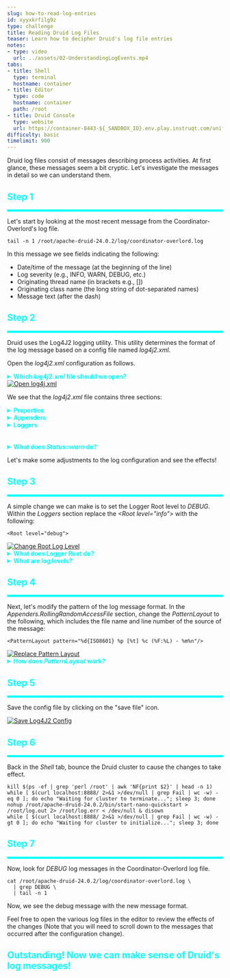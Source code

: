 ```yaml
---
slug: how-to-read-log-entries
id: xyyxkrfilg9z
type: challenge
title: Reading Druid Log Files
teaser: Learn how to decipher Druid's log file entries
notes:
- type: video
  url: ../assets/02-UnderstandingLogEvents.mp4
tabs:
- title: Shell
  type: terminal
  hostname: container
- title: Editor
  type: code
  hostname: container
  path: /root
- title: Druid Console
  type: website
  url: https://container-8443-${_SANDBOX_ID}.env.play.instruqt.com/unified-console.html
difficulty: basic
timelimit: 900
---
```


Druid log files consist of messages describing process activities.
At first glance, these messages seem a bit cryptic.
Let's investigate the messages in detail so we can understand them.

<h2 style="color:cyan">Step 1</h2><hr style="color:cyan;background-color:cyan;height:5px">

Let's start by looking at the most recent message from the Coordinator-Overlord's log file.

```
tail -n 1 /root/apache-druid-24.0.2/log/coordinator-overlord.log
```

In this message we see fields indicating the following:
- Date/time of the message (at the beginning of the line)
- Log severity (e.g., INFO, WARN, DEBUG, etc.)
- Originating thread name (in brackets e.g., [])
- Originating class name (the long string of dot-separated names)
- Message text (after the dash)

<h2 style="color:cyan">Step 2</h2><hr style="color:cyan;background-color:cyan;height:5px">

Druid uses the Log4J2 logging utility.
This utility determines the format of the log message based on a config file named _log4j2.xml_.


Open the _log4j2.xml_ configuration as follows.


<details>
  <summary style="color:cyan"><b>Which <i>log4j2.xml</i> file should we open?</b></summary>
<hr style="background-color:cyan">
If we look around in this file structure, we will see multiple instances of files with this name.
Since this lab uses the nano-quickstart single server startup file, we need to use the instance under the <i>nano-quickstart</i> directory.
<hr style="background-color:cyan">
</details>


<a href="#img-2">
  <img alt="Open log4j.xml" src="../assets/Openlog4J2Config.png" />
</a>
<a href="#" class="lightbox" id="img-2">
  <img alt="Open log4j.xml" src="../assets/Openlog4J2Config.png" />
</a>

We see that the _log4j2.xml_ file contains three sections:

<details>
  <summary style="color:cyan"><b>Properties</b></summary>
<hr style="background-color:cyan">
<i>Properties</i> provide key/values pairs that may be used throughout the configuration file.
<br><br>
As an example, the key <i>druid.log.path</i> has a value of <i>log</i>, which is dereferenced as <i>${sys:druid.log.path}</i>.
Read more <a href="https://logging.apache.org/log4j/2.x/manual/configuration.html#PropertySubstitution" target="_blank">here</a>.
<hr style="background-color:cyan">
</details>

<details>
  <summary style="color:cyan"><b>Appenders</b></summary>
<hr style="background-color:cyan">
<i>Appenders</i> designate the format (e.g., <i>PatternLayout</i>) of log messages and determine the target (e.g. <i>FileName</i>) for the messages.
Read more <a href="https://logging.apache.org/log4j/2.x/manual/appenders.html" target="_blank">here</a>.
<hr style="background-color:cyan">
</details>

<details>
  <summary style="color:cyan"><b>Loggers</b></summary>
<hr style="background-color:cyan">
<i>Loggers</i> filter the log messages and dispense them to Appenders.
Loggers filter messages based on the Java package and/or class using the <i>name</i> field, and by log level severity using the <i>level</i> field.
Read more <a href="https://logging.apache.org/log4j/2.x/manual/configuration.html#Loggers" target="_blank">here</a>.
<hr style="background-color:cyan">
</details>
<br><br>
<details>
  <summary style="color:cyan"><b>What does <i>Status=warn</i> do?</b></summary>
<hr style="background-color:cyan">
This clause sets the value for messages emitted by the Log4J2 internals, as opposed to Druid internals.
<hr style="background-color:cyan">
</details>


Let's make some adjustments to the log configuration and see the effects!

<h2 style="color:cyan">Step 3</h2><hr style="color:cyan;background-color:cyan;height:5px">

A simple change we can make is to set the Logger Root level to _DEBUG_.
Within the _Loggers_ section replace the <i>&lt;Root level="info"&gt;</i> with the following:

```
<Root level="debug">
```


<a href="#img-3">
  <img alt="Change Root Log Level" src="../assets/ChangeRootLogLevel.png" />
</a>
<a href="#" class="lightbox" id="img-3">
  <img alt="Change Root Log Level" src="../assets/ChangeRootLogLevel.png" />
</a>

<details>
  <summary style="color:cyan"><b>What does Logger Root do?</b></summary>
<hr style="background-color:cyan">
The Logger Root is the default log level.
Loggers can define a package/class and log level.
However, in the absence of a matching Logger, Log4J2 filters using the Logger Root level.
<br><br>
Generally, we would prefer to change the level of a more specific package or class, since changing the root level will generate too many logging events.
But in this exercise, we are changing the root level to make the effects of changing the logging level obvious.
<hr style="background-color:cyan">
</details>


<details>
  <summary style="color:cyan"><b>What are log levels?</b></summary>
<hr style="background-color:cyan">
Druid assigns each log message a <i>log level</i>.
These levels include (in order of descending severity):
<ol>
<li><b>FATAL</b> - System-wide functionality failed</li>
<li><b>ERROR</b> - A specific functionality failed</li>
<li><b>WARN</b> - Unexpected behavior occurred, but functionality continues</li>
<li><b>INFO</b> - An informative event occurred</li>
<li><b>DEBUG</b> - An event useful for debugging occurred</li>
<li><b>TRACE</b> - Step by step execution of events</li>
</ol>
<br>
When loggers filter by specified log level, then loggers include messages of the specified level as well as any more severe levels.
<br><br>
So, for example, a logger with a specified level of <i>WARN</i> would emit message of level <i>WARN</i>, <i>ERROR</i>, and <i>FATAL</i>.
Therefore, loggers with less severe levels will emit more messages.
<hr style="background-color:cyan">
</details>

<h2 style="color:cyan">Step 4</h2><hr style="color:cyan;background-color:cyan;height:5px">

Next, let's modify the pattern of the log message format.
In the _Appenders.RollingRandomAccessFile_ section, change the _PatternLayout_ to the following, which includes the file name and line number of the source of the message:

```
<PatternLayout pattern="%d{ISO8601} %p [%t] %c (%F:%L) - %m%n"/>
```

<a href="#img-4A">
  <img alt="Replace Pattern Layout" src="../assets/ReplacePatternLayout.png" />
</a>
<a href="#" class="lightbox" id="img-4A">
  <img alt="Replace Pattern Layout" src="../assets/ReplacePatternLayout.png" />
</a>


<details>
  <summary style="color:cyan"><b>How does <i>PatternLayout</i> work?</b></summary>
<hr style="background-color:cyan">
<i>PatternLayout</i> is a formatting pattern where the tokens having a percent (<i>%</i>) get replaced by message specific values.
So, by modifying the pattern, we can change what Druid includes in the log messages.
Read more <a href="https://logging.apache.org/log4j/1.2/apidocs/org/apache/log4j/PatternLayout.html" target="_blank">here</a>.
<br><br>
Click on the following diagram to enlarge it - then click again to reduce it.
<a href="#img-4B">
  <img alt="Pattern Layout Example" src="../assets/PatternLayoutExample.png" />
</a>
<a href="#" class="lightbox" id="img-4B">
  <img alt="Pattern Layout Example" src="../assets/PatternLayoutExample.png" />
</a>
<hr style="background-color:cyan">
</details>


<h2 style="color:cyan">Step 5</h2><hr style="color:cyan;background-color:cyan;height:5px">

Save the config file by clicking on the "save file" icon.

<a href="#img-5">
  <img alt="Save Log4J2 Config" src="../assets/SaveLog4J2Config.png" />
</a>
<a href="#" class="lightbox" id="img-5">
  <img alt="Save Log4J2 Config" src="../assets/SaveLog4J2Config.png" />
</a>

<h2 style="color:cyan">Step 6</h2><hr style="color:cyan;background-color:cyan;height:5px">

Back in the _Shell_ tab, bounce the Druid cluster to cause the changes to take effect.

```
kill $(ps -ef | grep 'perl /root' | awk 'NF{print $2}' | head -n 1)
while [ $(curl localhost:8888/ 2>&1 >/dev/null | grep Fail | wc -w) -eq 0 ]; do echo "Waiting for cluster to terminate..."; sleep 3; done
nohup /root/apache-druid-24.0.2/bin/start-nano-quickstart > /root/log.out 2> /root/log.err < /dev/null & disown
while [ $(curl localhost:8888/ 2>&1 >/dev/null | grep Fail | wc -w) -gt 0 ]; do echo "Waiting for cluster to initialize..."; sleep 3; done
```

<h2 style="color:cyan">Step 7</h2><hr style="color:cyan;background-color:cyan;height:5px">

Now, look for _DEBUG_ log messages in the Coordinator-Overlord log file.

```
cat /root/apache-druid-24.0.2/log/coordinator-overlord.log \
  | grep DEBUG \
  | tail -n 1
```

Now, we see the debug message with the new message format.


Feel free to open the various log files in the editor to review the effects of the changes (Note that you will need to scroll down to the messages that occurred after the configuration change).

<h2 style="color:cyan">Outstanding! Now we can make sense of Druid's log messages!</h2>


<style type="text/css" rel="stylesheet">
.lightbox { display: none; position: fixed; justify-content: center; align-items: center; z-index: 999; top: 0; left: 0; right: 0; bottom: 0; padding: 1rem; background: rgba(0, 0, 0, 0.8); }
.lightbox:target { display: flex; }
.lightbox img { max-height: 100% }
.thumbnail:hover {
    position:fixed;
    top:-25px;
    left:-35px;
    width:500px;
    height:auto;
    display:block;
    z-index:999;
}
</style>
